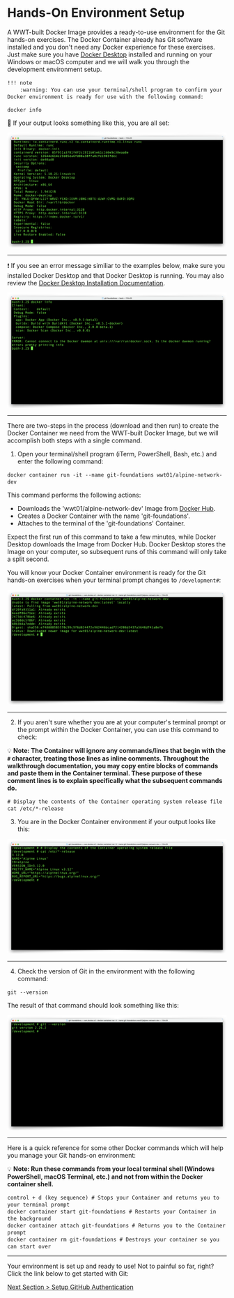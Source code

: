 # Hands-On Environment Setup

A WWT-built Docker Image provides a ready-to-use environment for the Git hands-on exercises. The Docker Container already has Git software installed and you don't need any Docker experience for these exercises. Just make sure you have [Docker Desktop](https://www.docker.com/products/docker-desktop "Docker Desktop Download") installed and running on your Windows or macOS computer and we will walk you through the development environment setup.

```
!!! note
    :warning: You can use your terminal/shell program to confirm your Docker environment is ready for use with the following command:
```

```shell
docker info
```

:clap: If your output looks something like this, you are all set:

![docker-info](../images/docker-info.png "docker info")

---

:exclamation: If you see an error message similiar to the examples below, make sure you installed Docker Desktop and that Docker Desktop is running.  You may also review the [Docker Desktop Installation Documentation](https://docs.docker.com/desktop/ "Docker Desktop Installation Documentation").

![docker-info-bad](../images/docker-info-bad.png "docker info - Docker not running")

---

There are two-steps in the process (download and then run) to create the Docker Container we need from the WWT-built Docker Image, but we will accomplish both steps with a single command.

1. Open your terminal/shell program (iTerm, PowerShell, Bash, etc.) and enter the following command:

```shell
docker container run -it --name git-foundations wwt01/alpine-network-dev
```

This command performs the following actions:

- Downloads the 'wwt01/alpine-network-dev' Image from [Docker Hub](https://hub.docker.com/r/wwt01/alpine-network-dev "WWT Development Docker Image on Docker Hub").
- Creates a Docker Container with the name 'git-foundations'.
- Attaches to the terminal of the 'git-foundations' Container.

Expect the first run of this command to take a few minutes, while Docker Desktop downloads the Image from Docker Hub. Docker Desktop stores the Image on your computer, so subsequent runs of this command will only take a split second.

You will know your Docker Container environment is ready for the Git hands-on exercises when your terminal prompt changes to `/development#`:

![docker-container-run](../images/docker-container-run.png "docker container run -it --name git-foundations wwt01/alpine-network-dev")

---

2. If you aren't sure whether you are at your computer's terminal prompt or the prompt within the Docker Container, you can use this command to check:

:bulb: **Note: The Container will ignore any commands/lines that begin with the `#` character, treating those lines as inline comments.  Throughout the walkthrough documentation, you may copy entire blocks of commands and paste them in the Container terminal.  These purpose of these comment lines is to explain specifically what the subsequent commands do.**

```shell
# Display the contents of the Container operating system release file 
cat /etc/*-release
```

3. You are in the Docker Container environment if your output looks like this:

![container-release-info](../images/container-release-info.png "cat /etc/*-release")

---

4. Check the version of Git in the environment with the following command:

```shell
git --version
```

The result of that command should look something like this:

![git-version](../images/git-version.png "git --version")

---

Here is a quick reference for some other Docker commands which will help you manage your Git hands-on environment:

:bulb: **Note: Run these commands from your local terminal shell (Windows PowerShell, macOS Terminal, etc.) and not from within the Docker container shell.**

```shell
control + d (key sequence) # Stops your Container and returns you to your terminal prompt
docker container start git-foundations # Restarts your Container in the background
docker container attach git-foundations # Returns you to the Container prompt
docker container rm git-foundations # Destroys your container so you can start over
```

---

Your environment is set up and ready to use! Not to painful so far, right? Click the link below to get started with Git:

[Next Section > Setup GitHub Authentication](section_2.md "Setup GitHub Authentication")
